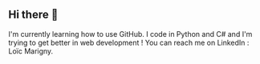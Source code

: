 ## Hi there 👋

I'm currently learning how to use GitHub. I code in Python and C# and I'm trying to get better in web development !
You can reach me on LinkedIn : Loïc Marigny.

<!--
**loic-marigny/loic-marigny** is a ✨ _special_ ✨ repository because its `README.md` (this file) appears on your GitHub profile.

Here are some ideas to get you started:

- 🔭 I’m currently working on ...
- 🌱 I’m currently learning ...
- 👯 I’m looking to collaborate on ...
- 🤔 I’m looking for help with ...
- 💬 Ask me about ...
- 📫 How to reach me: ...
- 😄 Pronouns: ...
- ⚡ Fun fact: ...
-->
